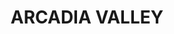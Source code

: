 ---
lastmod: '2025-04-06T06:05:21+00:00'
latitude: -25.724492
layout: suburb
longitude: 148.672028
postcode: '4454'
state: QLD
title: ARCADIA VALLEY
url: /qld/arcadia-valley/
---